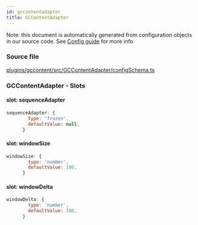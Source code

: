 ```yaml
---
id: gccontentadapter
title: GCContentAdapter
---
```


Note: this document is automatically generated from configuration objects in our
source code. See [Config guide](/docs/config_guide) for more info

### Source file

[plugins/gccontent/src/GCContentAdapter/configSchema.ts](https://github.com/GMOD/jbrowse-components/blob/main/plugins/gccontent/src/GCContentAdapter/configSchema.ts)

### GCContentAdapter - Slots

#### slot: sequenceAdapter

```js
sequenceAdapter: {
        type: 'frozen',
        defaultValue: null,
      }
```

#### slot: windowSize

```js
windowSize: {
        type: 'number',
        defaultValue: 100,
      }
```

#### slot: windowDelta

```js
windowDelta: {
        type: 'number',
        defaultValue: 100,
      }
```
